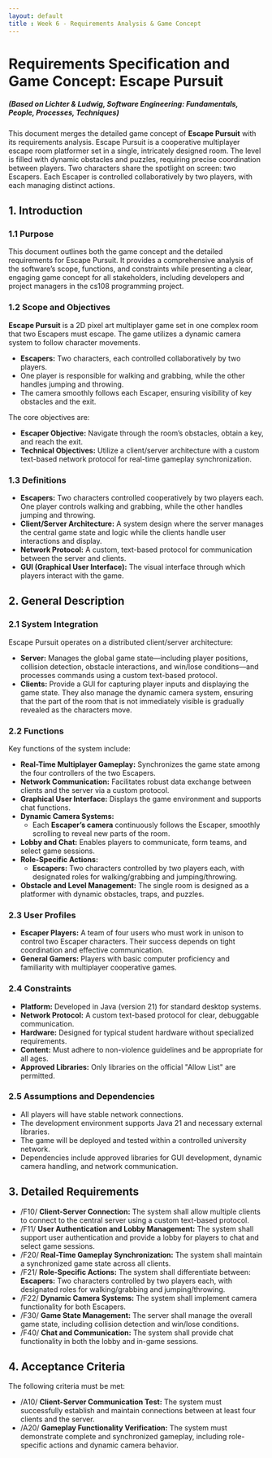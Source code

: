 ```yaml
---
layout: default
title : Week 6 - Requirements Analysis & Game Concept
---
```


# Requirements Specification and Game Concept: Escape Pursuit

##### (Based on Lichter & Ludwig, Software Engineering: Fundamentals, People, Processes, Techniques)

This document merges the detailed game concept of **Escape Pursuit** with its requirements analysis. 
Escape Pursuit is a cooperative multiplayer escape room platformer set in a single, intricately designed room. 
The level is filled with dynamic obstacles and puzzles, requiring precise coordination between players. 
Two characters share the spotlight on screen: two Escapers. Each Escaper is controlled collaboratively by two players, with each managing distinct actions.

## 1. Introduction

### 1.1 Purpose

This document outlines both the game concept and the detailed requirements for Escape Pursuit. 
It provides a comprehensive analysis of the software’s scope, functions, and constraints while presenting a clear, 
engaging game concept for all stakeholders, including developers and project managers in the cs108 programming project.

### 1.2 Scope and Objectives

**Escape Pursuit** is a 2D pixel art multiplayer game set in one complex room that two Escapers must escape. 
The game utilizes a dynamic camera system to follow character movements.

- **Escapers:** Two characters, each controlled collaboratively by two players. 
- One player is responsible for walking and grabbing, while the other handles jumping and throwing. 
- The camera smoothly follows each Escaper, ensuring visibility of key obstacles and the exit.

The core objectives are:
- **Escaper Objective:** Navigate through the room’s obstacles, obtain a key, and reach the exit.
- **Technical Objectives:** Utilize a client/server architecture with a custom text-based network protocol for real-time gameplay synchronization.

### 1.3 Definitions

- **Escapers:** Two characters controlled cooperatively by two players each. One player controls walking and grabbing, while the other handles jumping and throwing.
- **Client/Server Architecture:** A system design where the server manages the central game state and logic while the clients handle user interactions and display.
- **Network Protocol:** A custom, text-based protocol for communication between the server and clients.
- **GUI (Graphical User Interface):** The visual interface through which players interact with the game.

## 2. General Description

### 2.1 System Integration

Escape Pursuit operates on a distributed client/server architecture:
- **Server:** Manages the global game state—including player positions, collision detection, obstacle interactions, 
and win/lose conditions—and processes commands using a custom text-based protocol.
- **Clients:** Provide a GUI for capturing player inputs and displaying the game state. 
They also manage the dynamic camera system, ensuring that the part of the room that is not immediately visible is gradually revealed as the characters move.

### 2.2 Functions

Key functions of the system include:
- **Real-Time Multiplayer Gameplay:** Synchronizes the game state among the four controllers of the two Escapers.
- **Network Communication:** Facilitates robust data exchange between clients and the server via a custom protocol.
- **Graphical User Interface:** Displays the game environment and supports chat functions.
- **Dynamic Camera Systems:**
  - Each **Escaper’s camera** continuously follows the Escaper, smoothly scrolling to reveal new parts of the room.
- **Lobby and Chat:** Enables players to communicate, form teams, and select game sessions.
- **Role-Specific Actions:**
  - **Escapers:** Two characters controlled by two players each, with designated roles for walking/grabbing and jumping/throwing.
- **Obstacle and Level Management:** The single room is designed as a platformer with dynamic obstacles, traps, and puzzles.

### 2.3 User Profiles

- **Escaper Players:** A team of four users who must work in unison to control two Escaper characters. 
Their success depends on tight coordination and effective communication.
- **General Gamers:** Players with basic computer proficiency and familiarity with multiplayer cooperative games.

### 2.4 Constraints

- **Platform:** Developed in Java (version 21) for standard desktop systems.
- **Network Protocol:** A custom text-based protocol for clear, debuggable communication.
- **Hardware:** Designed for typical student hardware without specialized requirements.
- **Content:** Must adhere to non-violence guidelines and be appropriate for all ages.
- **Approved Libraries:** Only libraries on the official "Allow List" are permitted.

### 2.5 Assumptions and Dependencies

- All players will have stable network connections.
- The development environment supports Java 21 and necessary external libraries.
- The game will be deployed and tested within a controlled university network.
- Dependencies include approved libraries for GUI development, dynamic camera handling, and network communication.

## 3. Detailed Requirements

* /F10/ **Client-Server Connection:** The system shall allow multiple clients to connect to the central server using a custom text-based protocol.
* /F11/ **User Authentication and Lobby Management:** The system shall support user authentication and provide a lobby for 
players to chat and select game sessions.
* /F20/ **Real-Time Gameplay Synchronization:** The system shall maintain a synchronized game state across all clients.
* /F21/ **Role-Specific Actions:** The system shall differentiate between:
**Escapers:** Two characters controlled by two players each, with designated roles for walking/grabbing and jumping/throwing.
* /F22/ **Dynamic Camera Systems:** The system shall implement camera functionality for both Escapers.
* /F30/ **Game State Management:** The server shall manage the overall game state, including collision detection and win/lose conditions.
* /F40/ **Chat and Communication:** The system shall provide chat functionality in both the lobby and in-game sessions.

## 4. Acceptance Criteria

The following criteria must be met:
* /A10/ **Client-Server Communication Test:** The system must successfully establish and maintain connections between at least four clients and the server.
* /A20/ **Gameplay Functionality Verification:** The system must demonstrate complete and synchronized gameplay, 
including role-specific actions and dynamic camera behavior.

